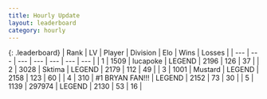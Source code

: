 ```yaml
---
title: Hourly Update
layout: leaderboard
category: hourly
---
```


{: .leaderboard}
| Rank | LV | Player | Division | Elo | Wins | Losses |
| --- | --- | --- | --- | --- | --- | --- |
| <span data-change="0">1</span> | 1509 | <span title="ID: 41925">lucapoke</span> | LEGEND | <span data-change="14">2196</span> | <span data-change="3">126</span> | <span data-change="0">37</span> |
| <span data-change="0">2</span> | 3028 | <span title="ID: 353063">Sktima</span> | LEGEND | <span data-change="0">2179</span> | <span data-change="0">112</span> | <span data-change="0">49</span> |
| <span data-change="0">3</span> | 1001 | <span title="ID: 611082">Mustard</span> | LEGEND | <span data-change="-8">2158</span> | <span data-change="1">123</span> | <span data-change="1">60</span> |
| <span data-change="0">4</span> | 310 | <span title="ID: 756342">#1 BRYAN FAN!!!</span> | LEGEND | <span data-change="0">2152</span> | <span data-change="0">73</span> | <span data-change="0">30</span> |
| <span data-change="0">5</span> | 1139 | <span title="ID: 544038">297974</span> | LEGEND | <span data-change="0">2130</span> | <span data-change="0">53</span> | <span data-change="0">16</span> |